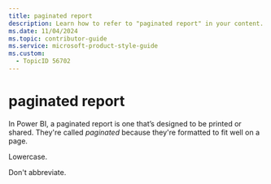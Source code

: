 ```yaml
---
title: paginated report
description: Learn how to refer to "paginated report" in your content.
ms.date: 11/04/2024
ms.topic: contributor-guide
ms.service: microsoft-product-style-guide
ms.custom:
  - TopicID 56702
---
```



# paginated report

In Power BI, a paginated report is one that’s designed to be printed or shared. They're called *paginated* because they're formatted to fit well on a page.

Lowercase.

Don't abbreviate.

